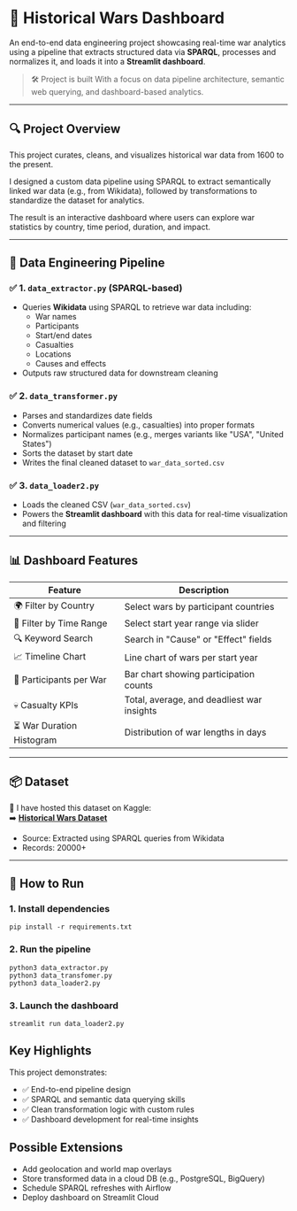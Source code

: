 # 📜 Historical Wars Dashboard

An end-to-end data engineering project showcasing real-time war analytics using a pipeline that extracts structured data via **SPARQL**, processes and normalizes it, and loads it into a **Streamlit dashboard**.

> 🛠 Project is built With a focus on data pipeline architecture, semantic web querying, and dashboard-based analytics.

---

## 🔍 Project Overview

This project curates, cleans, and visualizes historical war data from 1600 to the present. 

I designed a custom data pipeline using SPARQL to extract semantically linked war data (e.g., from Wikidata), followed by transformations to standardize the dataset for analytics.

The result is an interactive dashboard where users can explore war statistics by country, time period, duration, and impact.

---

## 🧱 Data Engineering Pipeline

### ✅ 1. `data_extractor.py` (SPARQL-based)
- Queries **Wikidata** using SPARQL to retrieve war data including:
  - War names
  - Participants
  - Start/end dates
  - Casualties
  - Locations
  - Causes and effects
- Outputs raw structured data for downstream cleaning

### ✅ 2. `data_transformer.py`
- Parses and standardizes date fields
- Converts numerical values (e.g., casualties) into proper formats
- Normalizes participant names (e.g., merges variants like "USA", "United States")
- Sorts the dataset by start date
- Writes the final cleaned dataset to `war_data_sorted.csv`

### ✅ 3. `data_loader2.py`
- Loads the cleaned CSV (`war_data_sorted.csv`)
- Powers the **Streamlit dashboard** with this data for real-time visualization and filtering

---

## 📊 Dashboard Features 

| Feature                     | Description |
|----------------------------|-------------|
| 🌍 Filter by Country        | Select wars by participant countries |
| 📅 Filter by Time Range     | Select start year range via slider |
| 🔍 Keyword Search           | Search in "Cause" or "Effect" fields |
| 📈 Timeline Chart           | Line chart of wars per start year |
| 👥 Participants per War     | Bar chart showing participation counts |
| 💀 Casualty KPIs            | Total, average, and deadliest war insights |
| ⏳ War Duration Histogram   | Distribution of war lengths in days |

---

## 📦 Dataset

📁 I have hosted this dataset on Kaggle:  
➡️ [**Historical Wars Dataset**](https://www.kaggle.com/datasets/shwetabambal18/historical-wars)

- Source: Extracted using SPARQL queries from Wikidata
- Records: 20000+

---

## 🚀 How to Run

### 1. Install dependencies

```
pip install -r requirements.txt
```
### 2. Run the pipeline

```
python3 data_extractor.py               
python3 data_transfomer.py
python3 data_loader2.py 
```

### 3. Launch the dashboard

```
streamlit run data_loader2.py
```

## Key Highlights

This project demonstrates:
- ✅ End-to-end pipeline design
- ✅ SPARQL and semantic data querying skills
- ✅ Clean transformation logic with custom rules
- ✅ Dashboard development for real-time insights


##  Possible Extensions

- Add geolocation and world map overlays
- Store transformed data in a cloud DB (e.g., PostgreSQL, BigQuery)
- Schedule SPARQL refreshes with Airflow
- Deploy dashboard on Streamlit Cloud
